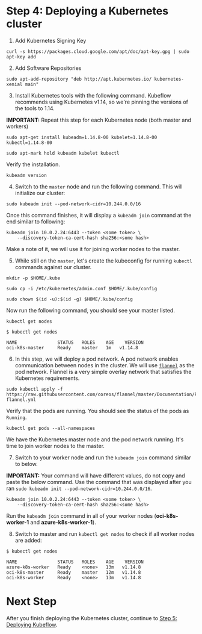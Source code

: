 # Step 4: Deploying a Kubernetes cluster

1. Add Kubernetes Signing Key
   
```console
curl -s https://packages.cloud.google.com/apt/doc/apt-key.gpg | sudo apt-key add
```
2. Add Software Repositories
   
```console
sudo apt-add-repository "deb http://apt.kubernetes.io/ kubernetes-xenial main"
```

3. Install Kubernetes tools with the following command. Kubeflow recommends using Kubernetes v1.14, so we're pinning the versions of the tools to 1.14. 

**IMPORTANT:** Repeat this step for each Kubernetes node (both master and workers)

```console
sudo apt-get install kubeadm=1.14.8-00 kubelet=1.14.8-00 kubectl=1.14.8-00
```

```console
sudo apt-mark hold kubeadm kubelet kubectl
```

Verify the installation.

```console
kubeadm version
```

4. Switch to the `master` node and run the following command. This will initialize our cluster:

```console
sudo kubeadm init --pod-network-cidr=10.244.0.0/16
```

Once this command finishes, it will display a `kubeadm join` command at the end similar to following:

```console
kubeadm join 10.0.2.24:6443 --token <some token> \
    --discovery-token-ca-cert-hash sha256:<some hash>
```

Make a note of it, we will use it for joining worker nodes to the master.


5. While still on the `master`, let's create the kubeconfig for running `kubectl` commands against our cluster.

```console
mkdir -p $HOME/.kube
```

```console
sudo cp -i /etc/kubernetes/admin.conf $HOME/.kube/config
```

```console
sudo chown $(id -u):$(id -g) $HOME/.kube/config
```

Now run the following command, you should see your master listed.

```console
kubectl get nodes
```

```console
$ kubectl get nodes

NAME               STATUS   ROLES    AGE    VERSION
oci-k8s-master     Ready    master   1m   v1.14.8
```

6. In this step, we will deploy a pod network. A pod network enables communication between nodes in the cluster. We will use [`flannel`](https://github.com/coreos/flannel) as the pod network. Flannel is a very simple overlay network that satisfies the Kubernetes requirements.

```console
sudo kubectl apply -f https://raw.githubusercontent.com/coreos/flannel/master/Documentation/kube-flannel.yml
```

Verify that the pods are running. You should see the status of the pods as `Running`.

```console
kubectl get pods --all-namespaces
```

We have the Kubernetes master node and the pod network running. It's time to join worker nodes to the master.

7. Switch to your worker node and run the `kubeadm join` command similar to below.

**IMPORTANT:** Your command will have different values, do not copy and paste the below command. Use the command that was displayed after you ran `sudo kubeadm init --pod-network-cidr=10.244.0.0/16`.

```console
kubeadm join 10.0.2.24:6443 --token <some token> \
    --discovery-token-ca-cert-hash sha256:<some hash>
```

Run the `kubeadm join` command in all of your worker nodes (**oci-k8s-worker-1** and **azure-k8s-worker-1**).

8. Switch to master and run `kubectl get nodes` to check if all worker nodes are added:

```console
$ kubectl get nodes

NAME               STATUS   ROLES    AGE    VERSION
azure-k8s-worker   Ready    <none>   13m   v1.14.8
oci-k8s-master     Ready    master   12m   v1.14.8
oci-k8s-worker     Ready    <none>   13m   v1.14.8
```
# Next Step

After you finish deploying the Kubernetes cluster, continue to [Step 5: Deploying Kubeflow](../docs/kubeflow-setup.md).